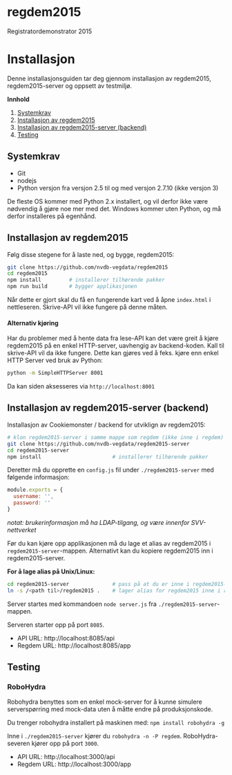 # regdem2015

Registratordemonstrator 2015

# Installasjon

Denne installasjonsguiden tar deg gjennom installasjon av regdem2015, regdem2015-server og oppsett av testmiljø.

__Innhold__

1. [Systemkrav](#systemkrav)
2. [Installasjon av regdem2015](#installasjon-av-regdem2015)
3. [Installasjon av regdem2015-server (backend)](#installasjon-av-regdem2015-server-backend)
4. [Testing](#testing)

## Systemkrav

* Git
* nodejs
* Python versjon fra versjon 2.5 til og med versjon 2.7.10 (ikke versjon 3)

De fleste OS kommer med Python 2.x installert, og vil derfor ikke være nødvendig å gjøre noe mer med det. Windows kommer uten Python, og må derfor installeres på egenhånd.


## Installasjon av regdem2015

Følg disse stegene for å laste ned, og bygge, regdem2015:

```bash
git clone https://github.com/nvdb-vegdata/regdem2015
cd regdem2015
npm install         # installerer tilhørende pakker
npm run build       # bygger applikasjonen
```

Når dette er gjort skal du få en fungerende kart ved å åpne `index.html` i nettleseren. Skrive-API vil ikke fungere på denne måten.


#### Alternativ kjøring

Har du problemer med å hente data fra lese-API kan det være greit å kjøre regdem2015 på en enkel HTTP-server, uavhengig av backend-koden. Kall til skrive-API vil da ikke fungere. Dette kan gjøres ved å feks. kjøre enn enkel HTTP Server ved bruk av Python:

```bash
python -m SimpleHTTPServer 8001
```

Da kan siden aksesseres via `http://localhost:8001`


## Installasjon av regdem2015-server (backend)

Installasjon av Cookiemonster / backend for utviklign av regdem2015:

```bash
# klon regdem2015-server i samme mappe som regdem (ikke inne i regdem)
git clone https://github.com/nvdb-vegdata/regdem2015-server
cd regdem2015-server
npm install                       # installerer tilhørende pakker
```

Deretter må du opprette en `config.js` fil under `./regdem2015-server` med følgende informasjon:

```javascript
module.exports = {
  username: '',
  password: ''
}
```

_notat: brukerinformasjon må ha LDAP-tilgang, og være innenfor SVV-nettverket_

Før du kan kjøre opp applikasjonen må du lage et alias av regdem2015 i `regdem2015-server`-mappen. Alternativt kan du kopiere regdem2015 inn i regdem2015-server.

__For å lage alias på Unix/Linux:__

```bash
cd regdem2015-server              # pass på at du er inne i regdem2015-server mappen
ln -s /<path til>/regdem2015 .    # lager alias for regdem2015 inne i regdem2015-server
```

Server startes med kommandoen `node server.js` fra `./regdem2015-server`-mappen.

Serveren starter opp på port `8085`.

* API URL: http://localhost:8085/api
* Regdem URL: http://localhost:8085/app

## Testing

### RoboHydra

Robohydra benyttes som en enkel mock-server for å kunne simulere serverspørring med mock-data uten å måtte endre på produksjonskode.

Du trenger robohydra installert på maskinen med: `npm install robohydra -g`

Inne i `./regdem2015-server` kjører du `robohydra -n -P regdem`. RoboHydra-severen kjører opp på port `3000`.

* API URL: http://localhost:3000/api
* Regdem URL: http://localhost:3000/app
